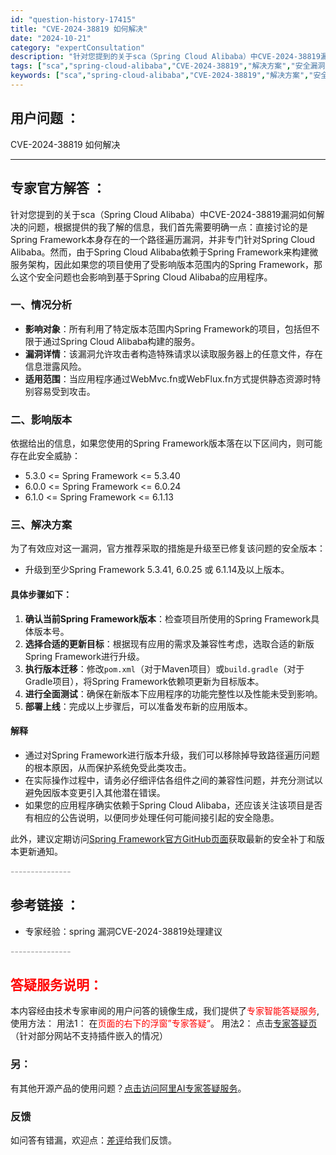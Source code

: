 ```yaml
---
id: "question-history-17415"
title: "CVE-2024-38819 如何解决"
date: "2024-10-21"
category: "expertConsultation"
description: "针对您提到的关于sca（Spring Cloud Alibaba）中CVE-2024-38819漏洞如何解决的问题，根据提供的我了解的信息，我们首先需要明确一点：直接讨论的是Spring Framework本身存在的一个路径遍历漏洞，并非专门针对Spring Cloud Alibaba。然而，由于S"
tags: ["sca","spring-cloud-alibaba","CVE-2024-38819","解决方案","安全漏洞","修复","方法"]
keywords: ["sca","spring-cloud-alibaba","CVE-2024-38819","解决方案","安全漏洞","修复","方法"]
---
```


## 用户问题 ： 
 CVE-2024-38819 如何解决  

---------------
## 专家官方解答 ：

针对您提到的关于sca（Spring Cloud Alibaba）中CVE-2024-38819漏洞如何解决的问题，根据提供的我了解的信息，我们首先需要明确一点：直接讨论的是Spring Framework本身存在的一个路径遍历漏洞，并非专门针对Spring Cloud Alibaba。然而，由于Spring Cloud Alibaba依赖于Spring Framework来构建微服务架构，因此如果您的项目使用了受影响版本范围内的Spring Framework，那么这个安全问题也会影响到基于Spring Cloud Alibaba的应用程序。

### 一、情况分析

- **影响对象**：所有利用了特定版本范围内Spring Framework的项目，包括但不限于通过Spring Cloud Alibaba构建的服务。
- **漏洞详情**：该漏洞允许攻击者构造特殊请求以读取服务器上的任意文件，存在信息泄露风险。
- **适用范围**：当应用程序通过WebMvc.fn或WebFlux.fn方式提供静态资源时特别容易受到攻击。

### 二、影响版本
依据给出的信息，如果您使用的Spring Framework版本落在以下区间内，则可能存在此安全威胁：
- 5.3.0 <= Spring Framework <= 5.3.40
- 6.0.0 <= Spring Framework <= 6.0.24
- 6.1.0 <= Spring Framework <= 6.1.13

### 三、解决方案
为了有效应对这一漏洞，官方推荐采取的措施是升级至已修复该问题的安全版本：

- 升级到至少Spring Framework 5.3.41, 6.0.25 或 6.1.14及以上版本。

#### 具体步骤如下：
1. **确认当前Spring Framework版本**：检查项目所使用的Spring Framework具体版本号。
2. **选择合适的更新目标**：根据现有应用的需求及兼容性考虑，选取合适的新版Spring Framework进行升级。
3. **执行版本迁移**：修改`pom.xml`（对于Maven项目）或`build.gradle`（对于Gradle项目），将Spring Framework依赖项更新为目标版本。
4. **进行全面测试**：确保在新版本下应用程序的功能完整性以及性能未受到影响。
5. **部署上线**：完成以上步骤后，可以准备发布新的应用版本。

#### 解释
- 通过对Spring Framework进行版本升级，我们可以移除掉导致路径遍历问题的根本原因，从而保护系统免受此类攻击。
- 在实际操作过程中，请务必仔细评估各组件之间的兼容性问题，并充分测试以避免因版本变更引入其他潜在错误。
- 如果您的应用程序确实依赖于Spring Cloud Alibaba，还应该关注该项目是否有相应的公告说明，以便同步处理任何可能间接引起的安全隐患。

此外，建议定期访问[Spring Framework官方GitHub页面](https://github.com/spring-projects/spring-framework/tags)获取最新的安全补丁和版本更新通知。


<font color="#949494">---------------</font> 


## 参考链接 ：

* 专家经验：spring 漏洞CVE-2024-38819处理建议 


 <font color="#949494">---------------</font> 
 


## <font color="#FF0000">答疑服务说明：</font> 

本内容经由技术专家审阅的用户问答的镜像生成，我们提供了<font color="#FF0000">专家智能答疑服务</font>,使用方法：
用法1： 在<font color="#FF0000">页面的右下的浮窗”专家答疑“</font>。
用法2： 点击[专家答疑页](https://answer.opensource.alibaba.com/docs/intro)（针对部分网站不支持插件嵌入的情况）
### 另：


有其他开源产品的使用问题？[点击访问阿里AI专家答疑服务](https://answer.opensource.alibaba.com/docs/intro)。
### 反馈
如问答有错漏，欢迎点：[差评](https://ai.nacos.io/user/feedbackByEnhancerGradePOJOID?enhancerGradePOJOId=17416)给我们反馈。
